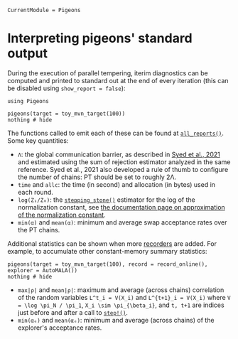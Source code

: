 ```@meta
CurrentModule = Pigeons
```

# Interpreting pigeons' standard output

During the execution of parallel tempering, iterim diagnostics 
can be computed and printed to standard out at the end of every iteration (this can be disabled using `show_report = false`):

```@example reports
using Pigeons

pigeons(target = toy_mvn_target(100))
nothing # hide
```

The functions called to emit each of these can 
be found at [`all_reports()`](@ref). Some key quantities:

- `Λ`: the global communication barrier, as described in [Syed et al., 2021](https://rss.onlinelibrary.wiley.com/doi/10.1111/rssb.12464) and estimated using the sum of rejection estimator analyzed in the same reference. Syed et al., 2021 also developed a rule of thumb to configure the number of chains: PT should be set to roughly 2Λ. 
- `time` and `allc`: the time (in second) and allocation (in bytes) used in each round. 
- `log(Z₁/Z₀)`: the [`stepping_stone()`](@ref) estimator for the log of the normalization constant, see [the documentation page on approximation of the normalization constant](output-normalization.html). 
- `min(α)` and `mean(α)`: minimum and average swap acceptance rates over the PT chains. 

Additional statistics can be shown when more [recorders](recorders.html) 
are added. For example, to accumulate other constant-memory summary statistics:

```@example reports
pigeons(target = toy_mvn_target(100), record = record_online(), explorer = AutoMALA())
nothing # hide
```

- `max|ρ|` and `mean|ρ|`: maximum and average (across chains) correlation of the random variables ``L^t_i = V(X_i)`` and ``L^{t+1}_i = V(X_i)`` where ``V = \log \pi_N / \pi_1``, ``X_i \sim \pi_{\beta_i}``, and ``t, t+1`` are indices just before and after a call to [`step!()`](@ref). 
- `min(αₑ)` and `mean(αₑ)`: minimum and average (across chains) of the explorer's acceptance rates. 